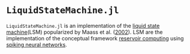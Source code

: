 # `LiquidStateMachine.jl`

`LiquidStateMachine.jl` is an implementation of the [liquid state machine](https://en.wikipedia.org/wiki/Liquid_state_machine)(LSM) popularized by Maass et al. ([2002](https://web.archive.org/web/20120222154641/http://ramsesii.upf.es/seminar/Maass_et_al_2002.pdf)). LSM are the implementation of the conceptual framework [reservoir computing](https://en.wikipedia.org/wiki/Reservoir_computing) using [spiking neural networks](https://en.wikipedia.org/wiki/Spiking_neural_network).
